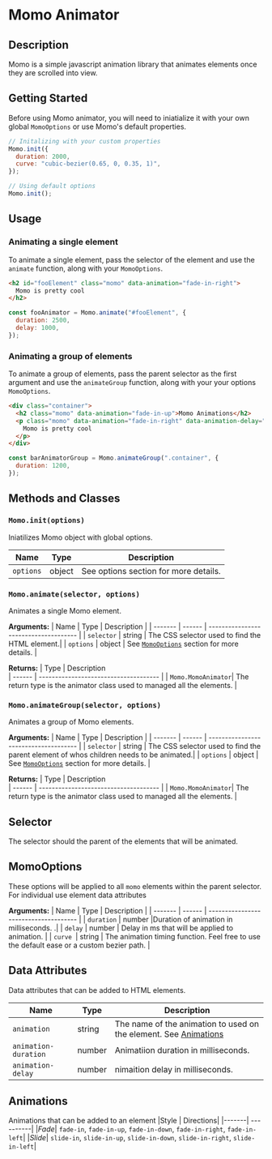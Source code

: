 # Momo Animator

## Description

Momo is a simple javascript animation library that animates elements once they are scrolled into view.

## Getting Started

Before using Momo animator, you will need to iniatialize it with your own global `MomoOptions` or use Momo's default properties.

```javascript
// Initalizing with your custom properties
Momo.init({
  duration: 2000,
  curve: "cubic-bezier(0.65, 0, 0.35, 1)",
});

// Using default options
Momo.init();
```

## Usage

### Animating a single element

To animate a single element, pass the selector of the element and use the `animate` function, along with your `MomoOptions`.

```html
<h2 id="fooElement" class="momo" data-animation="fade-in-right">
  Momo is pretty cool
</h2>
```

```js
const fooAnimator = Momo.animate("#fooElement", {
  duration: 2500,
  delay: 1000,
});
```

### Animating a group of elements

To animate a group of elements, pass the parent selector as the first argument and use the `animateGroup` function, along with your your options `MomoOptions`.

```html
<div class="container">
  <h2 class="momo" data-animation="fade-in-up">Momo Animations</h2>
  <p class="momo" data-animation="fade-in-right" data-animation-delay="800">
    Momo is pretty cool
  </p>
</div>
```

```js
const barAnimatorGroup = Momo.animateGroup(".container", {
  duration: 1200,
});
```

## Methods and Classes

### `Momo.init(options)`

Iniatilizes Momo object with global options.

| Name      | Type   | Description                           |
| --------- | ------ | ------------------------------------- |
| `options` | object | See options section for more details. |

### `Momo.animate(selector, options)`

Animates a single Momo element.

**Arguments:**
| Name | Type | Description |
| ------- | ------ | ------------------------------------- |
| `selector` | string | The CSS selector used to find the HTML element.|
| `options` | object | See [`MomoOptions`](#momo-options) section for more details. |

**Returns:**
| Type | Description  
| ------ | ------------------------------------- |
| `Momo.MomoAnimator`| The return type is the animator class used to managed all the elements. |

### `Momo.animateGroup(selector, options)`

Animates a group of Momo elements.

**Arguments:**
| Name | Type | Description |
| ------- | ------ | ------------------------------------- |
| `selector` | string | The CSS selector used to find the parent element of whos children needs to be animated.|
| `options` | object | See [`MomoOptions`](#momo-options) section for more details. |

**Returns:**
| Type | Description  
| ------ | ------------------------------------- |
| `Momo.MomoAnimator`| The return type is the animator class used to managed all the elements. |

## Selector

The selector should the parent of the elements that will be animated.

## MomoOptions <a name="momo-options"></a>

These options will be applied to all `momo` elements within the parent selector. For individual use element data attributes

**Arguments:**
| Name | Type | Description |
| ------- | ------ | ------------------------------------- |
| `duration` | number |Duration of animation in milliseconds. .|
| `delay` | number | Delay in ms that will be applied to animation. |
| `curve `| string | The animation timing function. Feel free to use the default ease or a custom bezier path. |

## Data Attributes

Data attributes that can be added to HTML elements.

| Name                 | Type   | Description                                                                     |
| -------------------- | ------ | ------------------------------------------------------------------------------- |
| `animation`          | string | The name of the animation to used on the element. See [Animations](#animations) |
| `animation-duration` | number | Animatiion duration in milliseconds.                                            |
| `animation-delay`    | number | nimaition delay in milliseconds.                                                |

## Animations <a name="animations"></a>

Animations that can be added to an element
|Style | Directions|
|-------| ----------|
|_Fade_| `fade-in`, `fade-in-up`, `fade-in-down`, `fade-in-right`, `fade-in-left`|
|_Slide_| `slide-in`, `slide-in-up`, `slide-in-down`, `slide-in-right`, `slide-in-left`|
